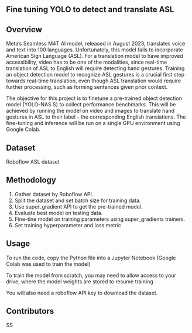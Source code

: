 ## Fine tuning YOLO to detect and translate ASL

## Overview
Meta’s Seamless M4T AI model, released in August 2023, translates voice and text into 100 languages. Unfortunately, this model fails to incorporate American Sign Language (ASL). For a translation model to have improved accessibility, video has to be one of the modalities, since real-time translation of ASL to English will require detecting hand gestures. Training an object detection model to recognize ASL gestures is a crucial first step towards real-time translation, even though ASL translation would require further processing, such as forming sentences given prior context.

The objective for this project is to finetune a pre-trained object detection model (YOLO-NAS S) to collect performance benchmarks. This will be achieved by running the model on video and images to translate hand gestures in ASL to their label - the corresponding English translations. The fine-tuning and inference will be run on a single GPU environment using Google Colab.


## Dataset
Roboflow ASL dataset

  
## Methodology
1. Gather dataset by Roboflow API.
2. Split the dataset and set batch size for training data.
3. Use super_gradient API to get the pre-trained model.
4. Evaluate best model on testing data.
5. Fine-tine model on training parameters using super_gradients trainers.
6. Set training hyperparameter and loss metric


## Usage
To run the code, copy the Python file into a Jupyter Notebook (Google Colab was used to train the model)

To train the model from scratch, you may need to allow access to your drive, where the model weights are stored to resume training

You will also need a roboflow API key to download the dataset. 



## Contributors
SS
